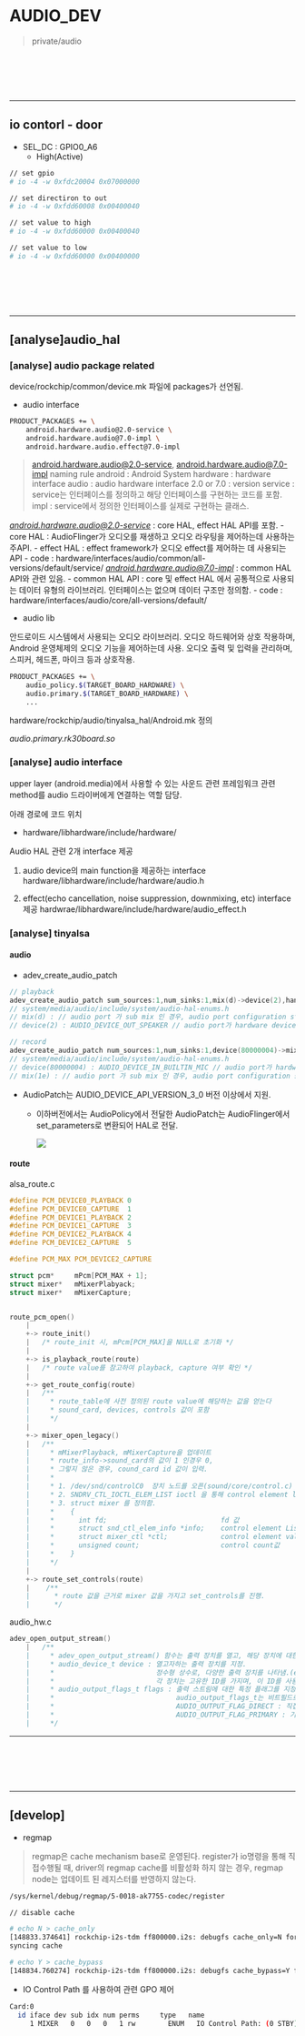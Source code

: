 # AUDIO_DEV

 > private/audio

<br/>  
<br/>  
<br/>  
<br/>  

----
	
## io contorl - door

- SEL_DC : GPIO0_A6
  * High(Active)  
```bash
// set gpio
# io -4 -w 0xfdc20004 0x07000000

// set directiron to out
# io -4 -w 0xfdd60008 0x00400040 

// set value to high
# io -4 -w 0xfdd60000 0x00400040 

// set value to low
# io -4 -w 0xfdd60000 0x00400000 
```

<br/>  
<br/>  
<br/>  
<br/>  

----
	


## [analyse]audio_hal


### [analyse] audio package related

 device/rockchip/common/device.mk 파일에 packages가 선언됨.

 - audio interface

 
```bash
PRODUCT_PACKAGES += \ 
	android.hardware.audio@2.0-service \ 
	android.hardware.audio@7.0-impl \ 
	android.hardware.audio.effect@7.0-impl
```

> android.hardware.audio@2.0-service, android.hardware.audio@7.0-impl naming rule
> android : Android System 
> hardware : hardware interface
> audio : audio hardware interface 
> 2.0 or 7.0 : version
> service : service는 인터페이스를 정의하고 해당 인터페이스를 구현하는 코드를 포함. 
> impl : service에서 정의한 인터페이스를 실제로 구현하는 클래스. 

 *android.hardware.audio@2.0-service* : core HAL, effect HAL API를 포함. 
 	- core HAL : AudioFlinger가 오디오를 재생하고 오디오 라우팅을 제어하는데 사용하는 주API.
	- effect HAL : effect framework가 오디오 effect를 제어하는 데 사용되는 API
	- code : hardware/interfaces/audio/common/all-versions/default/service/
 *android.hardware.audio@7.0-impl* : common HAL API와 관련 있음.
 	- common HAL API : core 및 effect HAL 에서 공통적으로 사용되는 데이터 유형의 라이브러리. 인터페이스는 없으며 데이터 구조만 정의함. 
	- code : hardware/interfaces/audio/core/all-versions/default/


 - audio lib

 안드로이드 시스템에서 사용되는 오디오 라이브러리. 
 오디오 하드웨어와 상호 작용하며, Android 운영체제의 오디오 기능을 제어하는데 사용.
 오디오 출력 및 입력을 관리하며, 스피커, 헤드폰, 마이크 등과 상호작용. 

```bash
PRODUCT_PACKAGES += \
	audio_policy.$(TARGET_BOARD_HARDWARE) \ 
	audio.primary.$(TARGET_BOARD_HARDWARE) \
	...
```

 hardware/rockchip/audio/tinyalsa_hal/Android.mk 정의

 *audio.primary.rk30board.so*

### [analyse] audio interface

upper layer (android.media)에서 사용할 수 있는 사운드 관련 프레임워크 관련 method를 audio 드라이버에게 연결하는 역할 담당.

아래 경로에 코드 위치
 - hardware/libhardware/include/hardware/ 

Audio HAL 관련 2개 interface 제공
 1. audio device의 main function을 제공하는 interface
 hardware/libhardware/include/hardware/audio.h

 2. effect(echo cancellation, noise suppression, downmixing, etc) interface 제공
 hardwrae/libhardware/include/hardware/audio_effect.h



### [analyse] tinyalsa

#### audio

 - adev_create_audio_patch
```c
// playback
adev_create_audio_patch sum_sources:1,num_sinks:1,mix(d)->device(2),handle:0xffaefcf4
// system/media/audio/include/system/audio-hal-enums.h
// mix(d) : // audio port 가 sub mix 인 경우, audio port configuration structre 에 대한 확장.
// device(2) : AUDIO_DEVICE_OUT_SPEAKER // audio port가 hardware device인 경우, audio port configuration structure 에 대한 extension

// record
adev_create_audio_patch num_sources:1,num_sinks:1,device(80000004)->mix(1e),handle:0xedabba1c
// system/media/audio/include/system/audio-hal-enums.h
// device(80000004) : AUDIO_DEVICE_IN_BUILTIN_MIC // audio port가 hardware device인 경우, audio port configuration structure 에 대한 extension
// mix(1e) : // audio port 가 sub mix 인 경우, audio port configuration structre 에 대한 확장.
```

 - AudioPatch는 AUDIO_DEVICE_API_VERSION_3_0 버전 이상에서 지원.
   * 이하버전에서는 AudioPolicy에서 전달한 AudioPatch는 AudioFlinger에서 set_parameters로 변환되어 HAL로 전달. 

	   ![](./images/AUDIO_DEV_01.png)

#### route 

alsa_route.c

```c
#define PCM_DEVICE0_PLAYBACK 0 
#define PCM_DEVICE0_CAPTURE  1
#define PCM_DEVICE1_PLAYBACK 2
#define PCM_DEVICE1_CAPTURE  3
#define PCM_DEVICE2_PLAYBACK 4
#define PCM_DEVICE2_CAPTURE  5

#define PCM_MAX PCM_DEVICE2_CAPTURE

struct pcm* 	mPcm[PCM_MAX + 1];
struct mixer* 	mMixerPlabyack;
struct mixer*	mMixerCapture;


route_pcm_open()
    |
    +-> route_init()
    |	/* route_init 시, mPcm[PCM_MAX]을 NULL로 초기화 */
    |
    +-> is_playback_route(route) 
    |   /* route value를 참고하여 playback, capture 여부 확인 */
    |
    +-> get_route_config(route)
    |   /** 
    |     * route_table에 사전 정의된 route value에 해당하는 값을 얻는다
    |     * sound_card, devices, controls 값이 포함 
    |     */
    |
    +-> mixer_open_legacy()
    |   /** 
    |     * mMixerPlayback, mMixerCapture을 업데이트
    |     * route_info->sound_card의 값이 1 인경우 0, 
    |     * 그렇지 않은 경우, cound_card id 값이 입력.
    |     * 
    |     * 1. /dev/snd/controlC0  장치 노드를 오픈(sound/core/control.c)
    |     * 2. SNDRV_CTL_IOCTL_ELEM_LIST ioctl 을 통해 control element list 를 가져온다.
    |     * 3. struct mixer 를 정의함.
    |     *    { 
    |     *      int fd;                            fd 값
    |     *      struct snd_ctl_elem_info *info;    control element List 저장.
    |     *      struct mixer_ctl *ctl;				control element value 저장
    |     *      unsigned count;                    control count값 
    |     *    }
    |     */
    |
    +-> route_set_controls(route)
    |    /**
    |      * route 값을 근거로 mixer 값을 가지고 set_controls를 진행.
    |      */ 
```

audio_hw.c
```c
adev_open_output_stream()
    |	/** 
    |     * adev_open_output_stream() 함수는 출력 장치를 열고, 해당 장치에 대한 출력 스트림을 생성.
    |     * audio_device_t device : 열고자하는 출력 장치를 지정.
    |     *                         정수형 상수로, 다양한 출력 장치를 나타냄.(ex. 스피커, 헤드폰, HDMI)
    |     *                         각 장치는 고유한 ID를 가지며, 이 ID를 사용하여 해당 장치를 선택
    |     * audio_output_flags_t flags : 출력 스트림에 대한 특정 플래그를 지정.
    |     *                              audio_output_flags_t는 비트필드로 특성을 조합할 수있다. 
    |     *                              AUDIO_OUTPUT_FLAG_DIRECT : 직접 출력 모드를 사용. 
    |     *                              AUDIO_OUTPUT_FLAG_PRIMARY : 기본 출력장치를 사용.
    |     */

```

-----


<br/>  
<br/>  
<br/>  
<br/>  

----
	



## [develop]

 - regmap 

> regmap은 cache mechanism base로 운영된다. 
> register가 io명령을 통해 직접수행될 때, driver의 regmap cache를 비활성화 하지 않는 경우, 
> regmap node는 업데이트 된 레지스터를 반영하지 않는다.

```bash
/sys/kernel/debug/regmap/5-0018-ak7755-codec/register

// disable cache

# echo N > cache_only
[148833.374641] rockchip-i2s-tdm ff800000.i2s: debugfs cache_only=N forced:
syncing cache

# echo Y > cache_bypass
[148834.760274] rockchip-i2s-tdm ff800000.i2s: debugfs cache_bypass=Y forced
```




 - IO Control Path 를 사용하여 관련 GPO 제어
```bash
Card:0
  id iface dev sub idx num perms     type   name
     1 MIXER   0   0   0   1 rw        ENUM   IO Control Path: (0 STBY) { STBY=0, DOOR_CALL=1, DOOR_TALK=2, DOOR_SUB_TALK=3, VOIP_SUB_TALK=4 }
	  
```
